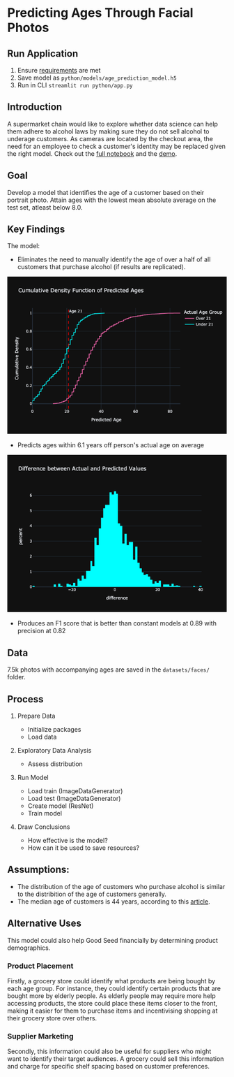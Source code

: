 # Predicting Ages Through Facial Photos

## Run Application

1. Ensure [requirements](requirements.txt) are met
2. Save model as `python/models/age_prediction_model.h5`
3. Run in CLI `streamlit run python/app.py`

## Introduction

A supermarket chain would like to explore whether data science can help them adhere to alcohol laws by making sure they do not sell alcohol to underage customers. As cameras are located by the checkout area, the need for an employee to check a customer's identity may be replaced given the right model. Check out the [full notebook](python/good-seed.ipynb) and the [demo](https://www.loom.com/share/0479696709ec4e639a444299bf855180?sid=61dad59e-d590-471e-9b85-a563637bd5e9).

## Goal
Develop a model that identifies the age of a customer based on their portrait photo. Attain ages with the lowest mean absolute average on the test set, atleast below 8.0. 

## Key Findings
The model:

- Eliminates the need to manually identify the age of over a half of all customers that purchase alcohol (if results are replicated).

![predicted-ages](pics/predicted_ages1.png)

- Predicts ages within 6.1 years off person's actual age on average

![difference](pics/difference.png)

- Produces an F1 score that is better than constant models at 0.89 with precision at 0.82


## Data

7.5k photos with accompanying ages are saved in the `datasets/faces/` folder.

## Process

1. Prepare Data
    - Initialize packages
    - Load data
    
2. Exploratory Data Analysis
    - Assess distribution

3. Run Model
    - Load train (ImageDataGenerator)
    - Load test (ImageDataGenerator)
    - Create model (ResNet)
    - Train model

4. Draw Conclusions
    - How effective is the model?
    - How can it be used to save resources?

## Assumptions: 
- The distribution of the age of customers who purchase alcohol is similar to the distribition of the age of customers generally.
- The median age of customers is 44 years, according to this [article](https://adplanetads.com/spotlight/grocery-shopper-demographics-retail-dooh/#:~:text=Age%3A%20The%20average%20age%20of,their%20own%20ways%20of%20shopping.).

## Alternative Uses

This model could also help Good Seed financially by determining product demographics.

### Product Placement

Firstly, a grocery store could identify what products are being bought by each age group. For instance, they could identify certain products that are bought more by elderly people. As elderly people may require more help accessing products, the store could place these items closer to the front, making it easier for them to purchase items and incentivising shopping at their grocery store over others. 

### Supplier Marketing
Secondly, this information could also be useful for suppliers who might want to identify their target audiences. A grocery could sell this information and charge for specific shelf spacing based on customer preferences.
